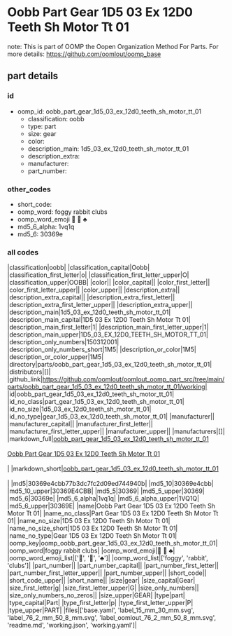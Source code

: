 # Oobb Part Gear 1D5 03 Ex 12D0 Teeth Sh Motor Tt 01  

note: This is part of OOMP the Oopen Organization Method For Parts. For more details: https://github.com/oomlout/oomp_base

##  part details





### id
* oomp_id: oobb_part_gear_1d5_03_ex_12d0_teeth_sh_motor_tt_01
  * classification: oobb
  * type: part
  * size: gear
  * color: 
  * description_main: 1d5_03_ex_12d0_teeth_sh_motor_tt_01
  * description_extra: 
  * manufacturer: 
  * part_number: 

### other_codes
* short_code: 
* oomp_word: foggy rabbit clubs
* oomp_word_emoji :foggy: :rabbit: :clubs:
* md5_6_alpha: 1vq1q
* md5_6: 30369e

### all codes 
|classification|oobb|
|classification_capital|Oobb|
|classification_first_letter|o|
|classification_first_letter_upper|O|
|classification_upper|OOBB|
|color||
|color_capital||
|color_first_letter||
|color_first_letter_upper||
|color_upper||
|description_extra||
|description_extra_capital||
|description_extra_first_letter||
|description_extra_first_letter_upper||
|description_extra_upper||
|description_main|1d5_03_ex_12d0_teeth_sh_motor_tt_01|
|description_main_capital|1D5 03 Ex 12D0 Teeth Sh Motor Tt 01|
|description_main_first_letter|1|
|description_main_first_letter_upper|1|
|description_main_upper|1D5_03_EX_12D0_TEETH_SH_MOTOR_TT_01|
|description_only_numbers|150312001|
|description_only_numbers_short|1M5|
|description_or_color|1M5|
|description_or_color_upper|1M5|
|directory|parts/oobb_part_gear_1d5_03_ex_12d0_teeth_sh_motor_tt_01|
|distributors|[]|
|github_link|https://github.com/oomlout/oomlout_oomp_part_src/tree/main/parts/oobb_part_gear_1d5_03_ex_12d0_teeth_sh_motor_tt_01/working|
|id|oobb_part_gear_1d5_03_ex_12d0_teeth_sh_motor_tt_01|
|id_no_class|part_gear_1d5_03_ex_12d0_teeth_sh_motor_tt_01|
|id_no_size|1d5_03_ex_12d0_teeth_sh_motor_tt_01|
|id_no_type|gear_1d5_03_ex_12d0_teeth_sh_motor_tt_01|
|manufacturer||
|manufacturer_capital||
|manufacturer_first_letter||
|manufacturer_first_letter_upper||
|manufacturer_upper||
|manufacturers|[]|
|markdown_full|[oobb_part_gear_1d5_03_ex_12d0_teeth_sh_motor_tt_01](https://github.com/oomlout/oomlout_oomp_part_src/tree/main/parts/oobb_part_gear_1d5_03_ex_12d0_teeth_sh_motor_tt_01/working)<br>[](https://github.com/oomlout/oomlout_oomp_part_src/tree/main/parts/oobb_part_gear_1d5_03_ex_12d0_teeth_sh_motor_tt_01/working)<br>[Oobb Part Gear 1D5 03 Ex 12D0 Teeth Sh Motor Tt 01](https://github.com/oomlout/oomlout_oomp_part_src/tree/main/parts/oobb_part_gear_1d5_03_ex_12d0_teeth_sh_motor_tt_01/working)<br><br>|
|markdown_short|[oobb_part_gear_1d5_03_ex_12d0_teeth_sh_motor_tt_01](https://github.com/oomlout/oomlout_oomp_part_src/tree/main/parts/oobb_part_gear_1d5_03_ex_12d0_teeth_sh_motor_tt_01/working)<br><br>|
|md5|30369e4cbb77b3dc7fc2d09ed744940b|
|md5_10|30369e4cbb|
|md5_10_upper|30369E4CBB|
|md5_5|30369|
|md5_5_upper|30369|
|md5_6|30369e|
|md5_6_alpha|1vq1q|
|md5_6_alpha_upper|1VQ1Q|
|md5_6_upper|30369E|
|name|Oobb Part Gear 1D5 03 Ex 12D0 Teeth Sh Motor Tt 01|
|name_no_class|Part Gear 1D5 03 Ex 12D0 Teeth Sh Motor Tt 01|
|name_no_size|1D5 03 Ex 12D0 Teeth Sh Motor Tt 01|
|name_no_size_short|1D5 03 Ex 12D0 Teeth Sh Motor Tt 01|
|name_no_type|Gear 1D5 03 Ex 12D0 Teeth Sh Motor Tt 01|
|oomp_key|oomp_oobb_part_gear_1d5_03_ex_12d0_teeth_sh_motor_tt_01|
|oomp_word|foggy rabbit clubs|
|oomp_word_emoji|:foggy: :rabbit: :clubs:|
|oomp_word_emoji_list|[':foggy:', ':rabbit:', ':clubs:']|
|oomp_word_list|['foggy', 'rabbit', 'clubs']|
|part_number||
|part_number_capital||
|part_number_first_letter||
|part_number_first_letter_upper||
|part_number_upper||
|short_code||
|short_code_upper||
|short_name||
|size|gear|
|size_capital|Gear|
|size_first_letter|g|
|size_first_letter_upper|G|
|size_only_numbers||
|size_only_numbers_no_zeros||
|size_upper|GEAR|
|type|part|
|type_capital|Part|
|type_first_letter|p|
|type_first_letter_upper|P|
|type_upper|PART|
|files|['base.yaml', 'label_15_mm_30_mm.svg', 'label_76_2_mm_50_8_mm.svg', 'label_oomlout_76_2_mm_50_8_mm.svg', 'readme.md', 'working.json', 'working.yaml']|
